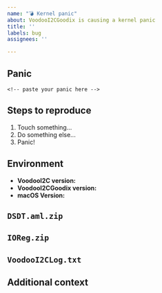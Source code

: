 ```yaml
---
name: "💣 Kernel panic"
about: VoodooI2CGoodix is causing a kernel panic
title: ''
labels: bug
assignees: ''

---
```


## Panic
<!--
	1. Ensure you have the keepsyms=1 boot argument in your Clover config.plist
	2. After restart, the system will present you with a dialog asking you to report the issue
	3. Click "Report" and copy the full text of the kernel panic and include it below
-->

```
<!-- paste your panic here -->
```


## Steps to reproduce

1. Touch something...
2. Do something else...
3. Panic!


## Environment
 - **VoodooI2C version:** <!-- 2.2 -->
 - **VoodooI2CGoodix version:** <!-- 0.1.0 -->
 - **macOS Version:** <!-- 10.5.2 19C57 -->


## `DSDT.aml.zip`
<!--
	1. Mount your EFI partition with these instructions https://www.modmy.com/how-mount-your-efi-partition-macos
	2. Find your DSDT.aml at /Volumes/EFI/EFI/CLOVER/ACPI/patched/DSDT.aml
	3. Attach a .zip file containing your DSDT.aml
-->

## `IOReg.zip`
<!--
	1. Dump your IORegistry with  these instructions: https://www.tonymacx86.com/threads/guide-how-to-make-a-copy-of-ioreg.58368/
	2. Attach a .zip file containing your IOReg
-->


## `VoodooI2CLog.txt`
<!--
  1. Dump logs with the following command:
	sudo log show --predicate "processID == 0" --last 10m --debug --info | grep VoodooI2C > ~/Desktop/VoodooI2CLog.txt
  2. Attach the log file
-->


## Additional context
<!-- Provide any additional information that might help us debug the issue -->

